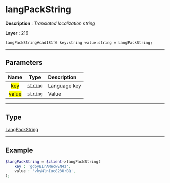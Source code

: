 # langPackString

**Description** : *Translated localization string*

**Layer** : 216

```tl
langPackString#cad181f6 key:string value:string = LangPackString;
```

---

## Parameters

| Name | Type | Description |
| :---: | :---: | :--- |
| <mark>key</mark> | [`string`](type/string) | Language key |
| <mark>value</mark> | [`string`](type/string) | Value |

---

## Type

[LangPackString](type/LangPackString)

---

## Example

```php
$langPackString = $client->langPackString(
	key : 'gdpyBIrAMecwEN4z',
	value : 'vkyNlnIuc823UrBQ',
);
```
